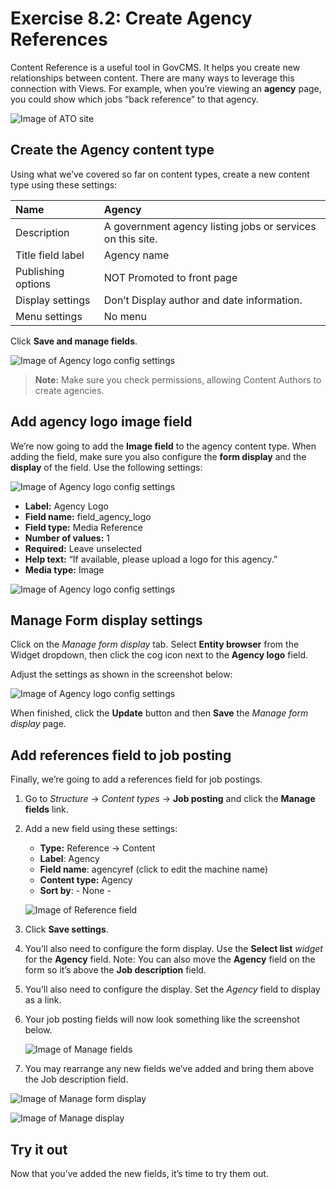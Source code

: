 # Exercise 8.2: Create Agency References

Content Reference is a useful tool in GovCMS. It helps you create new relationships between content. There are many ways to leverage this connection with Views. For example, when you’re viewing an **agency** page, you could show which jobs “back reference” to that agency.

![Image of ATO site](../.gitbook/assets/Ex-8-2-ATO-site.png)

## Create the Agency content type

Using what we’ve covered so far on content types, create a new content type using these settings:

| Name |  Agency |
| :--- | :--- |
| Description |  A government agency listing jobs or services on this site. |
| Title field label |  Agency name |
| Publishing options |  NOT Promoted to front page |
| Display settings |  Don’t Display author and date information. |
| Menu settings |  No menu |

  
Click **Save and manage fields**.

![Image of Agency logo config settings](../.gitbook/assets/Ex-8-2-Agency-1.png)

> **Note:** Make sure you check permissions, allowing Content Authors to create agencies.

## Add agency logo image field

We’re now going to add the **Image field** to the agency content type. When adding the field, make sure you also configure the **form display** and the **display** of the field. Use the following settings:

![Image of Agency logo config settings](../.gitbook/assets/Ex-8-2-Agency-Logo-2.png)

   - **Label:** Agency Logo
   - **Field name:** field\_agency\_logo
   - **Field type:** Media Reference
   - **Number of values:** 1
   - **Required:** Leave unselected
   - **Help text:** “If available, please upload a logo for this agency.”
   - **Media type:** Image

![Image of Agency logo config settings](../.gitbook/assets/Ex-8-2-Agency-Logo-3.png)

## Manage Form display settings

Click on the _Manage form display_ tab. Select **Entity browser** from the Widget dropdown, then click the cog icon next to the **Agency logo** field.

Adjust the settings as shown in the screenshot below:

![Image of Agency logo config settings](../.gitbook/assets/Ex-8-2-Agency-Logo-4.png) 
    
When finished, click the **Update** button and then **Save** the _Manage form display_ page.

## Add references field to job posting

Finally, we’re going to add a references field for job postings.

1. Go to _Structure_ → _Content types_ → **Job posting** and click the **Manage fields** link.
2. Add a new field using these settings:
   - **Type:** Reference → Content
   - **Label**: Agency
   - **Field name**: agencyref \(click to edit the machine name\)
   - **Content type:** Agency
   - **Sort by**: - None -

    ![Image of Reference field](../.gitbook/assets/Ex-8-2-Agency-Logo-5.png)

3. Click **Save settings**.
4. You’ll also need to configure the form display. Use the **Select list** _widget_ for the **Agency** field. Note: You can also move the **Agency** field on the form so it’s above the **Job description** field.
5. You’ll also need to configure the display. Set the _Agency_ field to display as a link.
6. Your job posting fields will now look something like the screenshot below. 

    ![Image of Manage fields](../.gitbook/assets/Ex-8-2-Agency-Logo-6.png)

7. You may rearrange any new fields we’ve added and bring them above the Job description field.

![Image of Manage form display](../.gitbook/assets/Ex-8-2-Agency-Logo-7.png)  
   
![Image of Manage display](../.gitbook/assets/Ex-8-2-Agency-Logo-8.png)

## Try it out

Now that you’ve added the new fields, it’s time to try them out.


